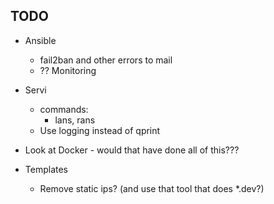 ## TODO
* Ansible
    * fail2ban and other errors to mail
    * ?? Monitoring
* Servi
    * commands:
        * lans, rans
    * Use logging instead of qprint

* Look at Docker - would that have done all of this???

* Templates
    * Remove static ips? (and use that tool that does *.dev?)